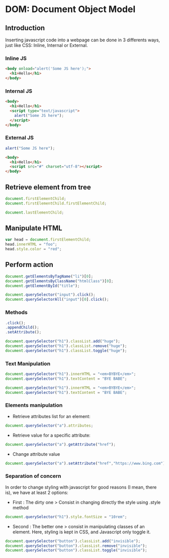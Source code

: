 # DOM: Document Object Model

## Introduction
Inserting javascript code into a webpage can be done in 3 differents ways, just like CSS: Inline, Internal or External.

### Inline JS
```html
<body onload="alert('Some JS here');">
  <h1>Hello</h1>
</body>
```

### Internal JS
```html
<body>
  <h1>Hello</h1>
  <script type="text/javascript">
    alert("Some JS here");
  </script>
</body>
```
### External JS
```js
alert("Some JS here");
```
```html
<body>
  <h1>Hello</h1>
  <script src="#" charset="utf-8"></script>
</body>
```
## Retrieve element from tree
```js
document.firstElementChild;
document.firstElementChild.firstElementChild;
```

```js
document.lastElementChild;
```
## Manipulate HTML

```js
var head = document.firstElementChild;
head.innerHTML = "foo";
head.style.color = "red";
```

## Perform action
```js
document.getElementsByTagName("li")[0];
document.getElementsByClassName("htmlClass")[0];
document.getElementById("title");

document.querySelector("input").click();
document.querySelectorAll("input")[0].click();

```
### Methods
```js
.click();
.appendChild();
.setAttribute();

document.querySelector("h1").classList.add("huge");
document.querySelector("h1").classList.remove("huge");
document.querySelector("h1").classList.toggle("huge");
```
### Text Manipulation
```js
document.querySelector("h1").innerHTML = "<em>BYBYE</em>";
document.querySelector("h1").textContent = "BYE BABE";
```
```js
document.querySelector("h1").innerHTML = "<em>BYBYE</em>";
document.querySelector("h1").textContent = "BYE BABE";
```
### Elements manipulation
- Retrieve attributes list for an element:
```js
document.querySelector("a").attributes;
```
- Retrieve value for a specific attribute:
```js
document.querySelector("a").getAttribute("href");
```
- Change attribute value
```js
document.querySelector("a").setAttribute("href","https://www.bing.com");
```

### Separation of concern
In order to change styling with javascript for good reasons (I mean, there is), we have at least 2 options:
 - First : The dirty one > Consist in changing directly the style using .style method
 ```js
document.querySelector("h1").style.fontSize = "10rem";
```
 - Second : The better one > consist in manipulating classes of an element. Here, styling is kept in CSS, and Javascript only toggle it.
 ```js
 document.querySelector("button").classList.add("invisible");
 document.querySelector("button").classList.remove("invisible");
 document.querySelector("button").classList.toggle("invisible");
```